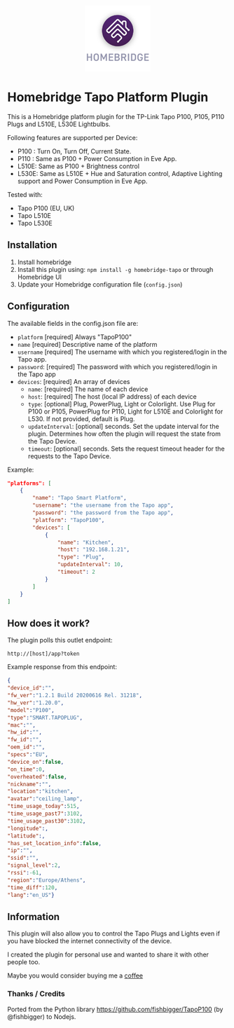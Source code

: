 
<p align="center">

<img src="https://github.com/homebridge/branding/raw/master/logos/homebridge-wordmark-logo-vertical.png" width="150">

</p>

# Homebridge Tapo Platform Plugin

This is a Homebridge platform plugin for the TP-Link Tapo P100, P105, P110 Plugs and L510E, L530E Lightbulbs.

Following features are supported per Device:

- P100 : Turn On, Turn Off, Current State.
- P110 : Same as P100 + Power Consumption in Eve App.
- L510E: Same as P100 + Brightness control
- L530E: Same as L510E + Hue and Saturation control, Adaptive Lighting support and Power Consumption in Eve App.

Tested with:

- Tapo P100 (EU, UK)
- Tapo L510E
- Tapo L530E

## Installation

1. Install homebridge
2. Install this plugin using: `npm install -g homebridge-tapo` or through Homebridge UI
3. Update your Homebridge configuration file (`config.json`)

## Configuration

The available fields in the config.json file are:

- `platform` [required] Always "TapoP100"
- `name` [required] Descriptive name of the platform
- `username` [required] The username with which you registered/login in the Tapo app.
- `password`: [required] The password with which you registered/login in the Tapo app
- `devices`: [required] An array of devices
  - `name`: [required] The name of each device
  - `host`: [required] The host (local IP address) of each device
  - `type`: [optional] Plug, PowerPlug, Light or Colorlight. Use Plug for P100 or P105, PowerPlug for P110, Light for L510E and Colorlight for L530. If not provided, default is Plug.
  - `updateInterval`: [optional] seconds. Set the update interval for the plugin. Determines how often the plugin will request the state from the Tapo Device.
  - `timeout`: [optional] seconds. Sets the request timeout header for the requests to the Tapo Device.

Example:

```json
"platforms": [
    {
        "name": "Tapo Smart Platform",
        "username": "the username from the Tapo app",
        "password": "the password from the Tapo app",
        "platform": "TapoP100",
        "devices": [
            {
                "name": "Kitchen",
                "host": "192.168.1.21",
                "type": "Plug",
                "updateInterval": 10,
                "timeout": 2
            }
        ]
    }
]
```

## How does it work?

The plugin polls this outlet endpoint:

```text
http://[host]/app?token
```

Example response from this endpoint:

```json
{
"device_id":"",
"fw_ver":"1.2.1 Build 20200616 Rel. 31218",
"hw_ver":"1.20.0",
"model":"P100",
"type":"SMART.TAPOPLUG",
"mac":"",
"hw_id":"",
"fw_id":"",
"oem_id":"",
"specs":"EU",
"device_on":false,
"on_time":0,
"overheated":false,
"nickname":"",
"location":"kitchen",
"avatar":"ceiling_lamp",
"time_usage_today":515,
"time_usage_past7":3102,
"time_usage_past30":3102,
"longitude":,
"latitude":,
"has_set_location_info":false,
"ip":"",
"ssid":"",
"signal_level":2,
"rssi":-61,
"region":"Europe/Athens",
"time_diff":120,
"lang":"en_US"}
```

## Information

This plugin will also allow you to control the Tapo Plugs and Lights even if you have blocked the internet connectivity of the device.

I created the plugin for personal use and wanted to share it with other people too.

Maybe you would consider buying me a [coffee](https://www.paypal.me/AZimnas)

### Thanks / Credits

Ported from the Python library https://github.com/fishbigger/TapoP100 (by @fishbigger) to Nodejs.
